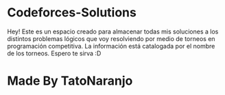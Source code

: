 # Codeforces-Solutions

Hey! Este es un espacio creado para almacenar todas mis soluciones a los distintos problemas lógicos que voy resolviendo por medio de torneos en programación competitiva. La información está catalogada por el nombre de los torneos.
Espero te sirva :D


<h1>Made By TatoNaranjo </h1>
